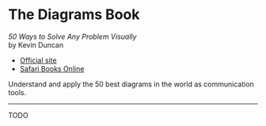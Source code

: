 # The Diagrams Book

*50 Ways to Solve Any Problem Visually*<br>
by Kevin Duncan

- [Official site](http://www.thediagramsbook.com)
- [Safari Books Online](https://www.safaribooksonline.com/library/view/the-diagrams-book/9781907794575/)

Understand and apply the 50 best diagrams in the world as communication tools.

---

TODO
